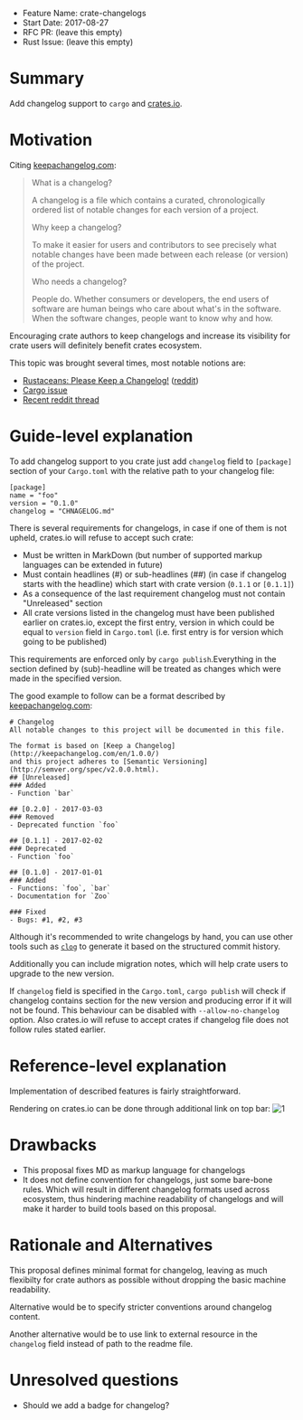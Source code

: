 - Feature Name: crate-changelogs
- Start Date: 2017-08-27
- RFC PR: (leave this empty)
- Rust Issue: (leave this empty)

# Summary
[summary]: #summary

Add changelog support to `cargo` and [crates.io](https://crates.io/).

# Motivation
[motivation]: #motivation

Citing [keepachangelog.com](http://keepachangelog.com):

> What is a changelog?
> 
>  A changelog is a file which contains a curated, chronologically ordered list of notable changes for each version of a project.
>
> Why keep a changelog? 
>
> To make it easier for users and contributors to see precisely what notable changes have been made between each release (or version) of the project.
>
> Who needs a changelog? 
>
> People do. Whether consumers or developers, the end users of software are
> human beings who care about what's in the software. When the software changes,
> people want to know why and how. 

Encouraging crate authors to keep changelogs and increase its visibility for
crate users will definitely benefit crates ecosystem.

This topic was brought several times, most notable notions are:

- [Rustaceans: Please Keep a Changelog!](https://blog.dbrgn.ch/2015/12/1/rust-crates-keep-a-changelog/) ([reddit](https://www.reddit.com/r/rust/comments/3v1ndl/))
- [Cargo issue](https://github.com/rust-lang/cargo/issues/2188)
- [Recent reddit thread](https://www.reddit.com/r/rust/comments/6vvhjh/)

# Guide-level explanation
[guide-level-explanation]: #guide-level-explanation

To add changelog support to you crate just add `changelog` field to `[package]`
section of your `Cargo.toml` with the relative path to your changelog file:
```
[package]
name = "foo"
version = "0.1.0"
changelog = "CHNAGELOG.md"
```

There is several requirements for changelogs, in case if one of them is not
upheld, crates.io will refuse to accept such crate:
- Must be written in MarkDown (but number of supported markup languages can be
extended in future)
- Must contain headlines (#) or sub-headlines (##) (in case if changelog starts
with the headline) which start with crate version (`0.1.1` or `[0.1.1]`)
- As a consequence of the last requirement changelog must not contain
"Unreleased" section
- All crate versions listed in the changelog must have been published
earlier on crates.io, except the first entry, version in which could be equal
to `version` field in `Cargo.toml` (i.e. first entry is for version which going
to be published)

This requirements are enforced only by `cargo publish`.Everything in the section
defined by (sub)-headline will be treated as changes which were made in the
specified version.

The good example to follow can be a format described by
[keepachangelog.com](http://keepachangelog.com):
```
# Changelog
All notable changes to this project will be documented in this file.

The format is based on [Keep a Changelog](http://keepachangelog.com/en/1.0.0/)
and this project adheres to [Semantic Versioning](http://semver.org/spec/v2.0.0.html).
## [Unreleased]
### Added
- Function `bar`

## [0.2.0] - 2017-03-03
### Removed
- Deprecated function `foo`

## [0.1.1] - 2017-02-02
### Deprecated
- Function `foo`

## [0.1.0] - 2017-01-01
### Added
- Functions: `foo`, `bar`
- Documentation for `Zoo`

### Fixed
- Bugs: #1, #2, #3
```

Although it's recommended to write changelogs by hand, you can use other
tools such as [`clog`](https://crates.io/crates/clog) to generate it based on
the structured commit history.

Additionally you can include migration notes, which will help crate users to
upgrade to the new version.

If `changelog` field is specified in the `Cargo.toml`, `cargo publish` will
check if changelog contains section for the new version and producing error if
it will not be found. This behaviour can be disabled with `--allow-no-changelog`
option. Also crates.io will refuse to accept crates if changelog file does not
follow rules stated earlier.

# Reference-level explanation
[reference-level-explanation]: #reference-level-explanation

Implementation of described features is fairly straightforward.

Rendering on crates.io can be done through additional link on top bar:
![1](https://user-images.githubusercontent.com/329626/29746037-86920e8a-8ad5-11e7-828c-4d32f6ac4cf2.png)

# Drawbacks
[drawbacks]: #drawbacks

- This proposal fixes MD as markup language for changelogs
- It does not define convention for changelogs, just some bare-bone rules. Which
will result in different changelog formats used across ecosystem, thus hindering
machine readability of changelogs and will make it harder to build tools based
on this proposal.

# Rationale and Alternatives
[alternatives]: #alternatives

This proposal defines minimal format for changelog, leaving as much flexibilty
for crate authors as possible without dropping the basic machine readability.

Alternative would be to specify stricter conventions around changelog content.

Another alternative would be to use link to external resource in the `changelog`
field instead of path to the readme file.

# Unresolved questions
[unresolved]: #unresolved-questions

- Should we add a badge for changelog?
